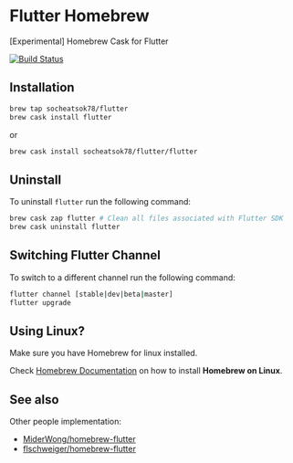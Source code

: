 # Flutter Homebrew

[Experimental] Homebrew Cask for Flutter

[![Build Status](https://travis-ci.com/socheatsok78/homebrew-flutter.svg?branch=master)](https://travis-ci.com/socheatsok78/homebrew-flutter)

## Installation
```sh
brew tap socheatsok78/flutter
brew cask install flutter
```

or 

```sh
brew cask install socheatsok78/flutter/flutter
```

## Uninstall
To uninstall `flutter` run the following command:
```sh
brew cask zap flutter # Clean all files associated with Flutter SDK
brew cask uninstall flutter
```

## Switching Flutter Channel
To switch to a different channel run the following command:
```sh
flutter channel [stable|dev|beta|master]
flutter upgrade
```

## Using Linux?
Make sure you have Homebrew for linux installed.

Check [Homebrew Documentation](https://docs.brew.sh/Homebrew-on-Linux#install) on how to install **Homebrew on Linux**.

## See also
Other people implementation:  
- [MiderWong/homebrew-flutter](https://github.com/MiderWong/homebrew-flutter)
- [flschweiger/homebrew-flutter](https://github.com/flschweiger/homebrew-flutter)
